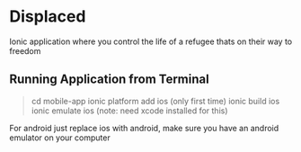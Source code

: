 # Displaced
Ionic application where you control the life of a refugee thats on their way to freedom

## Running Application from Terminal
> cd mobile-app
> ionic platform add ios (only first time)
> ionic build ios
> ionic emulate ios (note: need xcode installed for this)

For android just replace ios with android, make sure you have an android emulator on your computer


